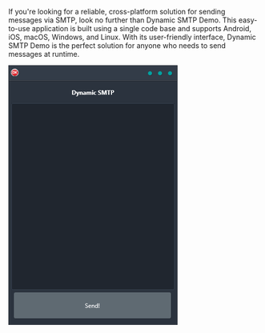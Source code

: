 If you're looking for a reliable, cross-platform solution for sending messages via SMTP, look no further than Dynamic SMTP Demo. This easy-to-use application is built using a single code base and supports Android, iOS, macOS, Windows, and Linux. With its user-friendly interface, Dynamic SMTP Demo is the perfect solution for anyone who needs to send messages at runtime.

![screenshot](screenshot.gif)
